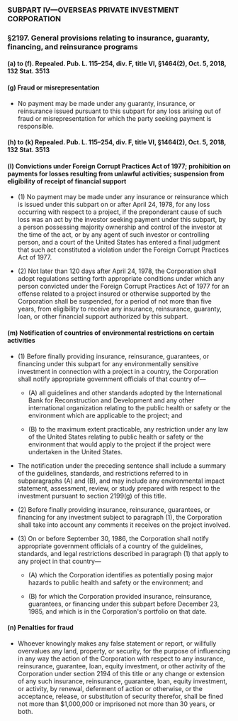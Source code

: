 ### SUBPART IV—OVERSEAS PRIVATE INVESTMENT CORPORATION

### §2197. General provisions relating to insurance, guaranty, financing, and reinsurance programs
#### (a) to (f). Repealed. Pub. L. 115–254, div. F, title VI, §1464(2), Oct. 5, 2018, 132 Stat. 3513
#### (g) Fraud or misrepresentation
* No payment may be made under any guaranty, insurance, or reinsurance issued pursuant to this subpart for any loss arising out of fraud or misrepresentation for which the party seeking payment is responsible.

#### (h) to (k) Repealed. Pub. L. 115–254, div. F, title VI, §1464(2), Oct. 5, 2018, 132 Stat. 3513
#### (l) Convictions under Foreign Corrupt Practices Act of 1977; prohibition on payments for losses resulting from unlawful activities; suspension from eligibility of receipt of financial support
* (1) No payment may be made under any insurance or reinsurance which is issued under this subpart on or after April 24, 1978, for any loss occurring with respect to a project, if the preponderant cause of such loss was an act by the investor seeking payment under this subpart, by a person possessing majority ownership and control of the investor at the time of the act, or by any agent of such investor or controlling person, and a court of the United States has entered a final judgment that such act constituted a violation under the Foreign Corrupt Practices Act of 1977.

* (2) Not later than 120 days after April 24, 1978, the Corporation shall adopt regulations setting forth appropriate conditions under which any person convicted under the Foreign Corrupt Practices Act of 1977 for an offense related to a project insured or otherwise supported by the Corporation shall be suspended, for a period of not more than five years, from eligibility to receive any insurance, reinsurance, guaranty, loan, or other financial support authorized by this subpart.

#### (m) Notification of countries of environmental restrictions on certain activities
* (1) Before finally providing insurance, reinsurance, guarantees, or financing under this subpart for any environmentally sensitive investment in connection with a project in a country, the Corporation shall notify appropriate government officials of that country of—

  * (A) all guidelines and other standards adopted by the International Bank for Reconstruction and Development and any other international organization relating to the public health or safety or the environment which are applicable to the project; and

  * (B) to the maximum extent practicable, any restriction under any law of the United States relating to public health or safety or the environment that would apply to the project if the project were undertaken in the United States.


* The notification under the preceding sentence shall include a summary of the guidelines, standards, and restrictions referred to in subparagraphs (A) and (B), and may include any environmental impact statement, assessment, review, or study prepared with respect to the investment pursuant to section 2199(g) of this title.

* (2) Before finally providing insurance, reinsurance, guarantees, or financing for any investment subject to paragraph (1), the Corporation shall take into account any comments it receives on the project involved.

* (3) On or before September 30, 1986, the Corporation shall notify appropriate government officials of a country of the guidelines, standards, and legal restrictions described in paragraph (1) that apply to any project in that country—

  * (A) which the Corporation identifies as potentially posing major hazards to public health and safety or the environment; and

  * (B) for which the Corporation provided insurance, reinsurance, guarantees, or financing under this subpart before December 23, 1985, and which is in the Corporation's portfolio on that date.

#### (n) Penalties for fraud
* Whoever knowingly makes any false statement or report, or willfully overvalues any land, property, or security, for the purpose of influencing in any way the action of the Corporation with respect to any insurance, reinsurance, guarantee, loan, equity investment, or other activity of the Corporation under section 2194 of this title or any change or extension of any such insurance, reinsurance, guarantee, loan, equity investment, or activity, by renewal, deferment of action or otherwise, or the acceptance, release, or substitution of security therefor, shall be fined not more than $1,000,000 or imprisoned not more than 30 years, or both.
